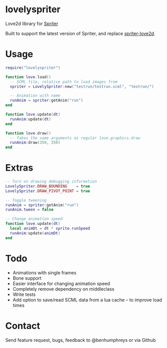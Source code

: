 lovelyspriter
=============

Love2d library for [Spriter](http://www.brashmonkey.com/spriter.htm)

Built to support the latest version of Spriter, and replace
[spriter-love2d](http://github.com/capmar/spriter-love2d).


Usage
=====

```lua
require("lovelyspriter")

function love.load()
  -- SCML file, relative path to load images from
  spriter = LovelySpriter:new("testrun/testrun.scml", "testrun/")

  -- Animation with name
  runAnim = spriter:getAnim("run")
end

function love.update(dt)
  runAnim:update(dt)
end

function love.draw()
  -- Takes the same arguments as regular love.graphics.draw
  runAnim:draw(350, 350)
end
```


Extras
======

```lua
-- Turn on drawing debugging information
LovelySpriter.DRAW_BOUNDING    = true
LovelySpriter.DRAW_PIVOT_POINT = true
```

```lua
-- Toggle tweening
runAnim = spriter:getAnim("run")
runAnim.tween = false
```

```lua
-- Change animation speed
function love.update(dt)
  local animDt = dt * sprite.runSpeed
  runAnim:update(animDt)
end
```


Todo
====

* Animations with single frames
* Bone support
* Easier interface for changing animation speed
* Completely remove dependency on middleclass
* Write tests
* Add option to save/read SCML data from a lua cache – to improve load times


Contact
=======

Send feature request, bugs, feedback to @benhumphreys or via Github

